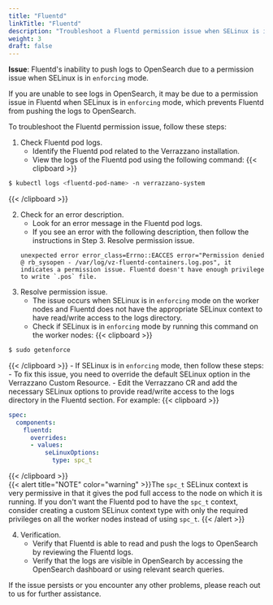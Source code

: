 ```yaml
---
title: "Fluentd"
linkTitle: "Fluentd"
description: "Troubleshoot a Fluentd permission issue when SELinux is in `enforcing` mode"
weight: 3
draft: false
---
```



**Issue**: Fluentd's inability to push logs to OpenSearch due to a permission issue when SELinux is in `enforcing` mode.

If you are unable to see logs in OpenSearch, it may be due to a permission issue in Fluentd when SELinux is in `enforcing` mode, which prevents Fluentd from pushing the logs to OpenSearch.

To troubleshoot the Fluentd permission issue, follow these steps:

1. Check Fluentd pod logs.
    - Identify the Fluentd pod related to the Verrazzano installation.
    - View the logs of the Fluentd pod using the following command:
{{< clipboard >}}
```sh
$ kubectl logs <fluentd-pod-name> -n verrazzano-system
```
{{< /clipboard >}}

2. Check for an error description.
    - Look for an error message in the Fluentd pod logs.
    - If you see an error with the following description, then follow the instructions in Step 3. Resolve permission issue.
   ```
   unexpected error error_class=Errno::EACCES error="Permission denied @ rb_sysopen - /var/log/vz-fluentd-containers.log.pos", it indicates a permission issue. Fluentd doesn't have enough privilege to write `.pos` file.
   ```
3. Resolve permission issue.
    - The issue occurs when SELinux is in `enforcing` mode on the worker nodes and Fluentd does not have the appropriate SELinux context to have read/write access to the logs directory.
    - Check if SELinux is in `enforcing` mode by running this command on the worker nodes:
{{< clipboard >}}
```sh
$ sudo getenforce
```
{{< /clipboard >}}
    - If SELinux is in `enforcing` mode, then follow these steps:
       - To fix this issue, you need to override the default SELinux option in the Verrazzano Custom Resource.
       - Edit the Verrazzano CR and add the necessary SELinux options to provide read/write access to the logs directory in the Fluentd section. For example:
{{< clipboard >}}
```yaml
spec:
  components:
    fluentd:
      overrides:
      - values:
          seLinuxOptions:
            type: spc_t
```
{{< /clipboard >}}  
   {{< alert title="NOTE" color="warning" >}}The `spc_t` SELinux context is very permissive in that it gives the pod full access to the node on which it is running. If you don't want the Fluentd pod to have the `spc_t` context, consider creating a custom SELinux context type with only the required privileges on all the worker nodes instead of using `spc_t`.
   {{< /alert >}}

4. Verification.
    - Verify that Fluentd is able to read and push the logs to OpenSearch by reviewing the Fluentd logs.
    - Verify that the logs are visible in OpenSearch by accessing the OpenSearch dashboard or using relevant search queries.

If the issue persists or you encounter any other problems, please reach out to us for further assistance.
